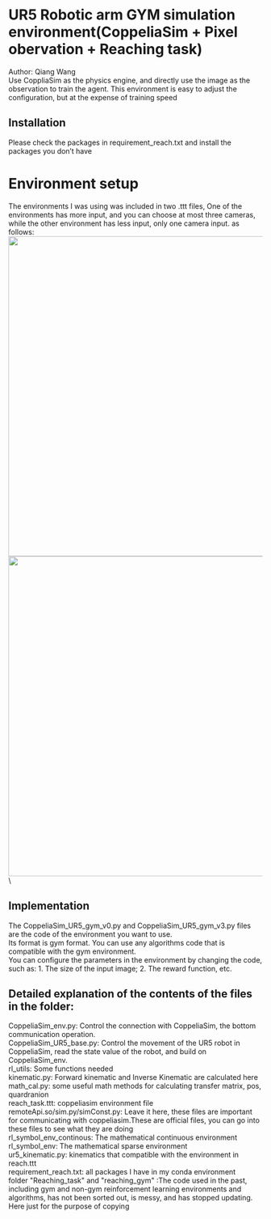 # UR5 Robotic arm GYM simulation environment(CoppeliaSim + Pixel obervation + Reaching task)
Author: Qiang Wang \
Use CoppliaSim as the physics engine, and directly use the image as the observation to train the agent. This environment is easy to adjust the configuration, but at the expense of training speed

## Installation
Please check the packages in requirement_reach.txt and install the packages you don’t have

# Environment setup
The environments I was using was included in two .ttt files, One of the environments has more input, and you can choose at most three cameras, while the other environment has less input, only one camera input. as follows:
<img src="https://github.com/wq13552463699/UR5E_robot_gym_env_Real_and_Sim/blob/main/Simulation/images/2.png" width="633" >\
<img src="https://github.com/wq13552463699/UR5E_robot_gym_env_Real_and_Sim/blob/main/Simulation/images/3.png" width="633" >\

## Implementation
The CoppeliaSim_UR5_gym_v0.py and CoppeliaSim_UR5_gym_v3.py files are the code of the environment you want to use. \
Its format is gym format. You can use any algorithms code that is compatible with the gym environment.\
You can configure the parameters in the environment by changing the code, such as: 1. The size of the input image; 2. The reward function, etc.

## Detailed explanation of the contents of the files in the folder:
CoppeliaSim_env.py: Control the connection with CoppeliaSim, the bottom communication operation.\
CoppeliaSim_UR5_base.py: Control the movement of the UR5 robot in CoppeliaSim, read the state value of the robot, and build on CoppeliaSim_env.\
rl_utils: Some functions needed\
kinematic.py: Forward kinematic and Inverse Kinematic are calculated here\
math_cal.py: some useful math methods for calculating transfer matrix, pos, quardranion\
reach_task.ttt: coppeliasim environment file\
remoteApi.so/sim.py/simConst.py: Leave it here, these files are important for communicating with coppeliasim.These are official files, you can go into these files to see what they are doing\
rl_symbol_env_continous: The mathematical continuous environment\
rl_symbol_env: The mathematical sparse environment\
ur5_kinematic.py: kinematics that compatible with the environment in reach.ttt\
requirement_reach.txt: all packages I have in my conda environment\
folder "Reaching_task" and "reaching_gym" :The code used in the past, including gym and non-gym reinforcement learning environments and algorithms, has not been sorted out, is messy, and has stopped updating. Here just for the purpose of copying






























